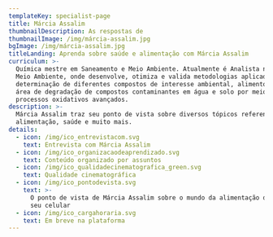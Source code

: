 ```yaml
---
templateKey: specialist-page
title: Márcia Assalim
thumbnailDescription: As respostas de
thumbnailImage: /img/márcia-assalim.jpg
bgImage: /img/márcia-assalim.jpg
titleLanding: Aprenda sobre saúde e alimentação com Márcia Assalim
curriculum: >-
  Química mestre em Saneamento e Meio Ambiente. Atualmente é Analista na Embrapa
  Meio Ambiente, onde desenvolve, otimiza e valida metodologias aplicadas à
  determinação de diferentes compostos de interesse ambiental, alimentos e na
  área de degradação de compostos contaminantes em água e solo por meio de
  processos oxidativos avançados.
description: >-
  Márcia Assalim traz seu ponto de vista sobre diversos tópicos referentes à
  alimentação, saúde e muito mais.
details:
  - icon: /img/ico_entrevistacom.svg
    text: Entrevista com Márcia Assalim
  - icon: /img/ico_organizacaodeaprendizado.svg
    text: Conteúdo organizado por assuntos
  - icon: /img/ico_qualidadecinematografica_green.svg
    text: Qualidade cinematográfica
  - icon: /img/ico_pontodevista.svg
    text: >-
      O ponto de vista de Márcia Assalim sobre o mundo da alimentação direto no
      seu celular
  - icon: /img/ico_cargahoraria.svg
    text: Em breve na plataforma
---
```



